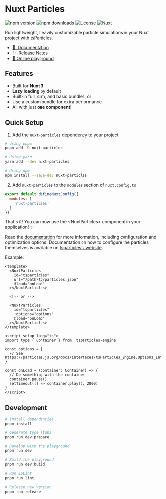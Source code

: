 # Nuxt Particles

[![npm version][npm-version-src]][npm-version-href]
[![npm downloads][npm-downloads-src]][npm-downloads-href]
[![License][license-src]][license-href]
[![Nuxt][nuxt-src]][nuxt-href]

Run lightweight, heavily customizable particle simulations in your Nuxt project with tsParticles.

- [📖 &nbsp;Documentation](https://nuxt-particles.joeypereira.dev)
- [✨ &nbsp;Release Notes](/CHANGELOG.md)
- [🏀 Online playground](https://stackblitz.com/github/Joepocalyptic/nuxt-particles?file=playground%2Fapp.vue)

## Features

- Built for **Nuxt 3**
- **Lazy loading** by default
- Built-in full, slim, and basic bundles, or
- Use a custom bundle for extra performance
- All with just **one component**!

## Quick Setup

1. Add the `nuxt-particles` dependency to your project

```bash
# Using pnpm
pnpm add -D nuxt-particles

# Using yarn
yarn add --dev nuxt-particles

# Using npm
npm install --save-dev nuxt-particles
```

2. Add `nuxt-particles` to the `modules` section of `nuxt.config.ts`

```js
export default defineNuxtConfig({
  modules: [
    'nuxt-particles'
  ]
})
```

That's it! You can now use the &lt;NuxtParticles&gt; component in your application! ✨

Read the [documentation](https://nuxt-particles.joeypereira.dev) for more information, including
configuration and optimization options. Documentation on how to configure the particles themselves
is available on [tsparticles's website](https://particles.js.org/).

Example:

```vue
<template>
  <NuxtParticles
    id="tsparticles"
    url="/path/to/particles.json"
    @load="onLoad"
  ></NuxtParticles>
  
  <!-- or -->
  
  <NuxtParticles
    id="tsparticles"
    :options="options"
    @load="onLoad"
  ></NuxtParticles>
</template>

<script setup lang="ts">
import type { Container } from 'tsparticles-engine'

const options = {
  // See https://particles.js.org/docs/interfaces/tsParticles_Engine.Options_Interfaces_IOptions.IOptions.html
}

const onLoad = (container: Container) => {
  // Do something with the container
  container.pause()
  setTimeout(() => container.play(), 2000)
}
</script>
```

## Development

```bash
# Install dependencies
pnpm install

# Generate type stubs
pnpm run dev:prepare

# Develop with the playground
pnpm run dev

# Build the playground
pnpm run dev:build

# Run ESLint
pnpm run lint

# Release new version
pnpm run release
```

<!-- Badges -->
[npm-version-src]: https://img.shields.io/npm/v/nuxt-particles/latest.svg?style=flat&colorA=18181B&colorB=28CF8D
[npm-version-href]: https://npmjs.com/package/nuxt-particles

[npm-downloads-src]: https://img.shields.io/npm/dm/nuxt-particles.svg?style=flat&colorA=18181B&colorB=28CF8D
[npm-downloads-href]: https://npmjs.com/package/nuxt-particles

[license-src]: https://img.shields.io/npm/l/nuxt-particles.svg?style=flat&colorA=18181B&colorB=28CF8D
[license-href]: https://npmjs.com/package/nuxt-particles

[nuxt-src]: https://img.shields.io/badge/Nuxt-18181B?logo=nuxt.js
[nuxt-href]: https://nuxt.com
